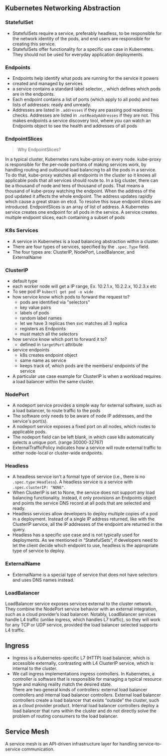 ## Kubernetes Networking Abstraction
### StatefulSet
- StatefulSets require a service, preferably headless, to be responsible for the network identity of the pods, and end users are responsible for creating this service.
- StatefulSets offer functionality for a specific use case in Kubernetes. They should not be used for everyday application deployments.

### Endpoints
- Endpoints help identify what pods are running for the service it powers
- created and managed by services
- a service contains a standard label selector, , which defines which pods are in the endpoints.
- Each endpoint contains a list of ports (which apply to all pods) and two lists of addresses: ready and unready.
- Addresses are listed in `.addresses` if they are passing pod readiness checks. Addresses are listed in `.notReadyAddresses` if they are not. This makes endpoints a service discovery tool, where you can watch an Endpoints object to see the health and addresses of all pods

### EndpointSlices
> Why EndpointSlices?

In a typical cluster, Kubernetes runs kube-proxy on every node. kube-proxy is responsible for the per-node portions of making services work, by handling routing and outbound load balancing to all the pods in a service. To do that, kube-proxy watches all endpoints in the cluster so it knows all applicable pods that all services should route to.
In a big cluster, there can be a thousand of node and tens of thousand of pods. That means a thousand of kube-proxy watching the endpoint. When the address of the pod updated it affects the whole endpoint. The address updates rapidly which cause a great strain on etcd. To resolve this issue endpoint slices are introduced. EndpointSlices is an array of list of address.
A Kubernetes service creates one endpoint for all pods in the service. A service creates multiple endpoint slices, each containing a subset of pods

### K8s Services
- A service in Kubernetes is a load balancing abstraction within a cluster. 
- There are four types of services, specified by the `.spec.Type` field. 
- The four types are: ClusterIP, NodePort, LoadBalancer, and ExternalName

### ClusterIP
- default type
- each worker node will get a IP range, Ex. 10.2.1.x, 10.2.2.x, 10.2.3.x etc
- To see pod IP `kubectl get pod -o wide`
- how service know which pods to forward the request to? 
    - pods are identified via "selectors"
    - key value pairs
    - labels of pods
    - random label names
    - let we have 3 replicas then svc matches all 3 replica
    - registers as Endpoints
    - must match all the selectors
- how service know which port to forward it to?
    - defined in `targetPort` attribute
- service endpoints
    - k8s creates endpoint object
    - same name as service
    - keeps track of, which pods are the members/ endpoints of the service
- A particular use case example for ClusterIP is when a workload requires a load balancer within the same cluster.

### NodePort
- A nodeport service provides a simple way for external software, such as a load balancer, to route traffic to the pods
- The software only needs to be aware of node IP addresses, and the service's port(s).
- A nodeport service exposes a fixed port on all nodes, which routes to applicable pods.
- The nodeport field can be left blank, in which case k8s automatically selects a unique port. (range 30000-32767)
- ExternalTrafficPolicy indicates how a service will route external traffic to either node-local or cluster-wide endpoints.

### Headless
- A headless service isn't a formal type of service (i.e., there is no `.spec.type:Headless`). A headless service is a service with `.spec.clusterIP: "NONE"`.
- When ClusterIP is set to None, the service does not support any load balancing functionality. Instead, it only provisions an Endpoints object and points the service DNS record at all pods that are selected and ready.
- Headless services allow developers to deploy multiple copies of a pod in a deployment. Instead of a single IP address returned, like with the ClusterIP service, all the IP addresses of the endpoint are returned in the query.
- Headless has a specific use case and is not typically used for deployments. As we mentioned in “StatefulSets”, if developers need to let the client decide which endpoint to use, headless is the appropriate type of service to deploy.

### ExternalName
- ExternalName is a special type of service that does not have selectors and uses DNS names instead.

### LoadBalancer
LoadBalancer service exposes services external to the cluster network. They combine the NodePort service behavior with an external integration, such as a cloud provider’s load balancer. Notably, LoadBalancer services handle L4 traffic (unlike ingress, which handles L7 traffic), so they will work for any TCP or UDP service, provided the load balancer selected supports L4 traffic.

## Ingress
- Ingress is a Kubernetes-specific L7 (HTTP) load balancer, which is accessible externally, contrasting with L4 ClusterIP service, which is internal to the cluster.
- We call ingress implementations ingress controllers. In Kubernetes, a controller is software that is responsible for managing a typical resource type and making reality match the desired state.
</br>There are two general kinds of controllers: external load balancer controllers and internal load balancer controllers. External load balancer controllers create a load balancer that exists “outside” the cluster, such as a cloud provider product. Internal load balancer controllers deploy a load balancer that runs within the cluster and do not directly solve the problem of routing consumers to the load balancer. 

## Service Mesh
 A service mesh is an API-driven infrastructure layer for handling service-to-service communication.